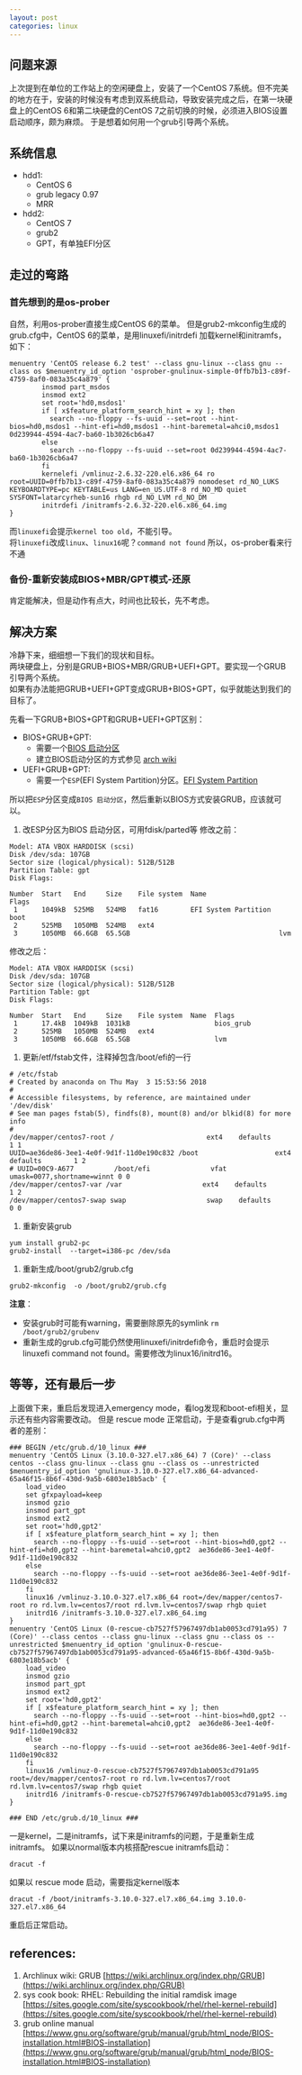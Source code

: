 ```yaml
---
layout: post
categories: linux
---
```


## 问题来源
上次提到在单位的工作站上的空闲硬盘上，安装了一个CentOS 7系统。但不完美的地方在于，安装的时候没有考虑到双系统启动，导致安装完成之后，在第一块硬盘上的CentOS 6和第二块硬盘的CentOS 7之前切换的时候，必须进入BIOS设置启动顺序，颇为麻烦。
于是想着如何用一个grub引导两个系统。

## 系统信息
- hdd1:
    - CentOS 6
    - grub legacy 0.97
    - MRR
- hdd2:
    - CentOS 7
    - grub2
    - GPT，有单独EFI分区

## 走过的弯路
### 首先想到的是os-prober
自然，利用os-prober直接生成CentOS 6的菜单。
但是grub2-mkconfig生成的grub.cfg中，CentOS 6的菜单，是用linuxefi/initrdefi 加载kernel和initramfs，如下：

```
menuentry 'CentOS release 6.2 test' --class gnu-linux --class gnu --class os $menuentry_id_option 'osprober-gnulinux-simple-0ffb7b13-c89f-4759-8af0-083a35c4a879' {
        insmod part_msdos
        insmod ext2
        set root='hd0,msdos1'
        if [ x$feature_platform_search_hint = xy ]; then
          search --no-floppy --fs-uuid --set=root --hint-bios=hd0,msdos1 --hint-efi=hd0,msdos1 --hint-baremetal=ahci0,msdos1  0d239944-4594-4ac7-ba60-1b3026cb6a47
        else
          search --no-floppy --fs-uuid --set=root 0d239944-4594-4ac7-ba60-1b3026cb6a47
        fi
        kernelefi /vmlinuz-2.6.32-220.el6.x86_64 ro root=UUID=0ffb7b13-c89f-4759-8af0-083a35c4a879 nomodeset rd_NO_LUKS KEYBOARDTYPE=pc KEYTABLE=us LANG=en_US.UTF-8 rd_NO_MD quiet SYSFONT=latarcyrheb-sun16 rhgb rd_NO_LVM rd_NO_DM
        initrdefi /initramfs-2.6.32-220.el6.x86_64.img
}
```

而`linuxefi`会提示`kernel too old`，不能引导。  
将`linuxefi`改成`linux`、`linux16`呢？`command not found`
所以，os-prober看来行不通

### 备份-重新安装成BIOS+MBR/GPT模式-还原
肯定能解决，但是动作有点大，时间也比较长，先不考虑。

## 解决方案
冷静下来，细细想一下我们的现状和目标。  
两块硬盘上，分别是GRUB+BIOS+MBR/GRUB+UEFI+GPT。要实现一个GRUB引导两个系统。  
如果有办法能把GRUB+UEFI+GPT变成GRUB+BIOS+GPT，似乎就能达到我们的目标了。

先看一下GRUB+BIOS+GPT和GRUB+UEFI+GPT区别：
- BIOS+GRUB+GPT:
    - 需要一个[BIOS 启动分区](https://www.gnu.org/software/grub/manual/grub/html_node/BIOS-installation.html#BIOS-installation)
    - 建立BIOS启动分区的方式参见 [arch wiki](https://wiki.archlinux.org/index.php/GRUB#GUID_Partition_Table_.28GPT.29_specific_instructions)
- UEFI+GRUB+GPT:
    - 需要一个`ESP`(EFI System Partition)分区。[EFI System Partition](https://wiki.archlinux.org/index.php/GRUB#Check_for_an_EFI_System_Partition)

所以把`ESP`分区变成`BIOS 启动分区`，然后重新以BIOS方式安装GRUB，应该就可以。

1. 改ESP分区为BIOS 启动分区，可用fdisk/parted等
修改之前：
```
Model: ATA VBOX HARDDISK (scsi)
Disk /dev/sda: 107GB
Sector size (logical/physical): 512B/512B
Partition Table: gpt
Disk Flags: 

Number  Start   End     Size    File system  Name                  Flags
 1      1049kB  525MB   524MB   fat16        EFI System Partition  boot
 2      525MB   1050MB  524MB   ext4
 3      1050MB  66.6GB  65.5GB                                     lvm
```
修改之后：
```
Model: ATA VBOX HARDDISK (scsi)
Disk /dev/sda: 107GB
Sector size (logical/physical): 512B/512B
Partition Table: gpt
Disk Flags: 

Number  Start   End     Size    File system  Name  Flags
 1      17.4kB  1049kB  1031kB                     bios_grub
 2      525MB   1050MB  524MB   ext4
 3      1050MB  66.6GB  65.5GB                     lvm
```

1. 更新/etf/fstab文件，注释掉包含/boot/efi的一行
```
# /etc/fstab
# Created by anaconda on Thu May  3 15:53:56 2018
#
# Accessible filesystems, by reference, are maintained under '/dev/disk'
# See man pages fstab(5), findfs(8), mount(8) and/or blkid(8) for more info
#
/dev/mapper/centos7-root /                       ext4    defaults        1 1
UUID=ae36de86-3ee1-4e0f-9d1f-11d0e190c832 /boot                   ext4    defaults        1 2
# UUID=00C9-A677          /boot/efi               vfat    umask=0077,shortname=winnt 0 0
/dev/mapper/centos7-var /var                    ext4    defaults        1 2
/dev/mapper/centos7-swap swap                    swap    defaults        0 0
```

1. 重新安装grub
```
yum install grub2-pc
grub2-install  --target=i386-pc /dev/sda
```

1. 重新生成/boot/grub2/grub.cfg
```
grub2-mkconfig  -o /boot/grub2/grub.cfg
```
**注意**：
- 安装grub时可能有warning，需要删除原先的symlink `rm /boot/grub2/grubenv`
- 重新生成的grub.cfg可能仍然使用linuxefi/initrdefi命令，重启时会提示linuxefi command not found。需要修改为linux16/initrd16。

## 等等，还有最后一步
上面做下来，重启后发现进入emergency mode，看log发现和boot-efi相关，显示还有些内容需要改动。
但是 rescue mode 正常启动，于是查看grub.cfg中两者的差别：
```
### BEGIN /etc/grub.d/10_linux ###
menuentry 'CentOS Linux (3.10.0-327.el7.x86_64) 7 (Core)' --class centos --class gnu-linux --class gnu --class os --unrestricted $menuentry_id_option 'gnulinux-3.10.0-327.el7.x86_64-advanced-65a46f15-8b6f-430d-9a5b-6803e18b5acb' {
	load_video
	set gfxpayload=keep
	insmod gzio
	insmod part_gpt
	insmod ext2
	set root='hd0,gpt2'
	if [ x$feature_platform_search_hint = xy ]; then
	  search --no-floppy --fs-uuid --set=root --hint-bios=hd0,gpt2 --hint-efi=hd0,gpt2 --hint-baremetal=ahci0,gpt2  ae36de86-3ee1-4e0f-9d1f-11d0e190c832
	else
	  search --no-floppy --fs-uuid --set=root ae36de86-3ee1-4e0f-9d1f-11d0e190c832
	fi
	linux16 /vmlinuz-3.10.0-327.el7.x86_64 root=/dev/mapper/centos7-root ro rd.lvm.lv=centos7/root rd.lvm.lv=centos7/swap rhgb quiet 
	initrd16 /initramfs-3.10.0-327.el7.x86_64.img
}
menuentry 'CentOS Linux (0-rescue-cb7527f57967497db1ab0053cd791a95) 7 (Core)' --class centos --class gnu-linux --class gnu --class os --unrestricted $menuentry_id_option 'gnulinux-0-rescue-cb7527f57967497db1ab0053cd791a95-advanced-65a46f15-8b6f-430d-9a5b-6803e18b5acb' {
	load_video
	insmod gzio
	insmod part_gpt
	insmod ext2
	set root='hd0,gpt2'
	if [ x$feature_platform_search_hint = xy ]; then
	  search --no-floppy --fs-uuid --set=root --hint-bios=hd0,gpt2 --hint-efi=hd0,gpt2 --hint-baremetal=ahci0,gpt2  ae36de86-3ee1-4e0f-9d1f-11d0e190c832
	else
	  search --no-floppy --fs-uuid --set=root ae36de86-3ee1-4e0f-9d1f-11d0e190c832
	fi
	linux16 /vmlinuz-0-rescue-cb7527f57967497db1ab0053cd791a95 root=/dev/mapper/centos7-root ro rd.lvm.lv=centos7/root rd.lvm.lv=centos7/swap rhgb quiet 
	initrd16 /initramfs-0-rescue-cb7527f57967497db1ab0053cd791a95.img
}

### END /etc/grub.d/10_linux ###
```

一是kernel，二是initramfs，试下来是initramfs的问题，于是重新生成initramfs。
如果以normal版本内核搭配rescue initramfs启动：
```
dracut -f
```
如果以 rescue mode 启动，需要指定kernel版本
```
dracut -f /boot/initramfs-3.10.0-327.el7.x86_64.img 3.10.0-327.el7.x86_64
```
重启后正常启动。


## references:
1. Archlinux wiki: GRUB
[https://wiki.archlinux.org/index.php/GRUB](https://wiki.archlinux.org/index.php/GRUB)
1. sys cook book: RHEL: Rebuilding the initial ramdisk image
[https://sites.google.com/site/syscookbook/rhel/rhel-kernel-rebuild](https://sites.google.com/site/syscookbook/rhel/rhel-kernel-rebuild)
1. grub online manual
[https://www.gnu.org/software/grub/manual/grub/html_node/BIOS-installation.html#BIOS-installation](https://www.gnu.org/software/grub/manual/grub/html_node/BIOS-installation.html#BIOS-installation)

